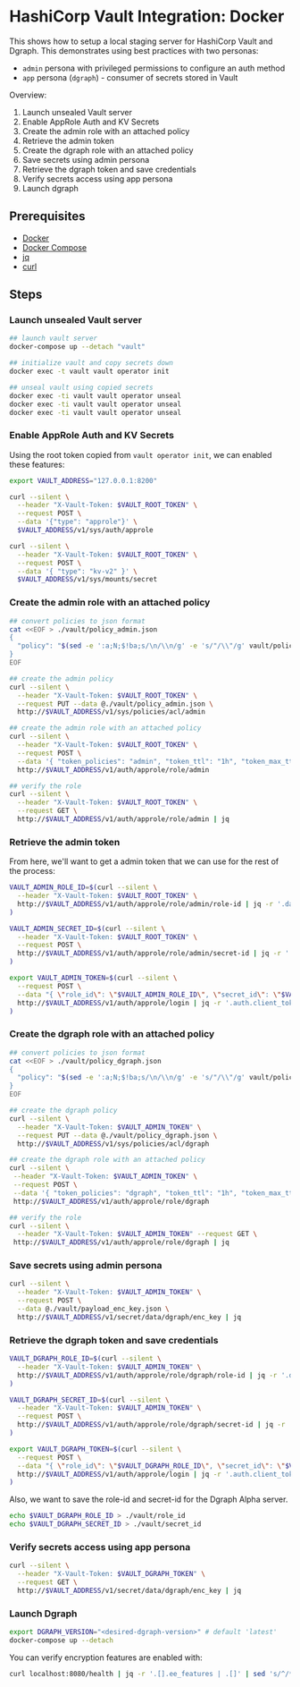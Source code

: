 # HashiCorp Vault Integration: Docker

This shows how to setup a local staging server for HashiCorp Vault and Dgraph.  This demonstrates using best practices with two personas:

* `admin` persona with privileged permissions to configure an auth method
* `app` persona (`dgraph`) - consumer of secrets stored in Vault

Overview:

1. Launch unsealed Vault server
2. Enable AppRole Auth and KV Secrets
3. Create the admin role with an attached policy
4. Retrieve the admin token
5. Create the dgraph role with an attached policy
6. Save secrets using admin persona
7. Retrieve the dgraph token and save credentials
8. Verify secrets access using app persona
9. Launch dgraph

## Prerequisites

* [Docker](https://docs.docker.com/engine/install/)
* [Docker Compose](https://docs.docker.com/compose/install/)
* [jq](https://stedolan.github.io/jq/)
* [curl](https://curl.se/)

## Steps

### Launch unsealed Vault server

```bash
## launch vault server
docker-compose up --detach "vault"

## initialize vault and copy secrets down
docker exec -t vault vault operator init

## unseal vault using copied secrets
docker exec -ti vault vault operator unseal
docker exec -ti vault vault operator unseal
docker exec -ti vault vault operator unseal
```

### Enable AppRole Auth and KV Secrets

Using the root token copied from `vault operator init`, we can enabled these features:

```bash
export VAULT_ADDRESS="127.0.0.1:8200"

curl --silent \
  --header "X-Vault-Token: $VAULT_ROOT_TOKEN" \
  --request POST \
  --data '{"type": "approle"}' \
  $VAULT_ADDRESS/v1/sys/auth/approle

curl --silent \
  --header "X-Vault-Token: $VAULT_ROOT_TOKEN" \
  --request POST \
  --data '{ "type": "kv-v2" }' \
  $VAULT_ADDRESS/v1/sys/mounts/secret
```

### Create the admin role with an attached policy

```bash
## convert policies to json format
cat <<EOF > ./vault/policy_admin.json
{
  "policy": "$(sed -e ':a;N;$!ba;s/\n/\\n/g' -e 's/"/\\"/g' vault/policy_admin.hcl)"
}
EOF

## create the admin policy
curl --silent \
  --header "X-Vault-Token: $VAULT_ROOT_TOKEN" \
  --request PUT --data @./vault/policy_admin.json \
  http://$VAULT_ADDRESS/v1/sys/policies/acl/admin

## create the admin role with an attached policy
curl --silent \
  --header "X-Vault-Token: $VAULT_ROOT_TOKEN" \
  --request POST \
  --data '{ "token_policies": "admin", "token_ttl": "1h", "token_max_ttl": "4h" }' \
  http://$VAULT_ADDRESS/v1/auth/approle/role/admin

## verify the role
curl --silent \
  --header "X-Vault-Token: $VAULT_ROOT_TOKEN" \
  --request GET \
  http://$VAULT_ADDRESS/v1/auth/approle/role/admin | jq
```

### Retrieve the admin token

From here, we'll want to get a admin token that we can use for the rest of the process:

```bash
VAULT_ADMIN_ROLE_ID=$(curl --silent \
  --header "X-Vault-Token: $VAULT_ROOT_TOKEN" \
  http://$VAULT_ADDRESS/v1/auth/approle/role/admin/role-id | jq -r '.data.role_id'
)

VAULT_ADMIN_SECRET_ID=$(curl --silent \
  --header "X-Vault-Token: $VAULT_ROOT_TOKEN" \
  --request POST \
  http://$VAULT_ADDRESS/v1/auth/approle/role/admin/secret-id | jq -r '.data.secret_id'
)

export VAULT_ADMIN_TOKEN=$(curl --silent \
  --request POST \
  --data "{ \"role_id\": \"$VAULT_ADMIN_ROLE_ID\", \"secret_id\": \"$VAULT_ADMIN_SECRET_ID\" }" \
  http://$VAULT_ADDRESS/v1/auth/approle/login | jq -r '.auth.client_token'
)
```

### Create the dgraph role with an attached policy

```bash
## convert policies to json format
cat <<EOF > ./vault/policy_dgraph.json
{
  "policy": "$(sed -e ':a;N;$!ba;s/\n/\\n/g' -e 's/"/\\"/g' vault/policy_dgraph.hcl)"
}
EOF

## create the dgraph policy
curl --silent \
  --header "X-Vault-Token: $VAULT_ADMIN_TOKEN" \
  --request PUT --data @./vault/policy_dgraph.json \
  http://$VAULT_ADDRESS/v1/sys/policies/acl/dgraph

## create the dgraph role with an attached policy
curl --silent \
 --header "X-Vault-Token: $VAULT_ADMIN_TOKEN" \
 --request POST \
 --data '{ "token_policies": "dgraph", "token_ttl": "1h", "token_max_ttl": "4h" }' \
 http://$VAULT_ADDRESS/v1/auth/approle/role/dgraph

## verify the role
curl --silent \
  --header "X-Vault-Token: $VAULT_ADMIN_TOKEN" --request GET \
 http://$VAULT_ADDRESS/v1/auth/approle/role/dgraph | jq
```

### Save secrets using admin persona

```bash
curl --silent \
  --header "X-Vault-Token: $VAULT_ADMIN_TOKEN" \
  --request POST \
  --data @./vault/payload_enc_key.json \
  http://$VAULT_ADDRESS/v1/secret/data/dgraph/enc_key | jq
```

### Retrieve the dgraph token and save credentials

```bash
VAULT_DGRAPH_ROLE_ID=$(curl --silent \
  --header "X-Vault-Token: $VAULT_ADMIN_TOKEN" \
  http://$VAULT_ADDRESS/v1/auth/approle/role/dgraph/role-id | jq -r '.data.role_id'
)

VAULT_DGRAPH_SECRET_ID=$(curl --silent \
  --header "X-Vault-Token: $VAULT_ADMIN_TOKEN" \
  --request POST \
  http://$VAULT_ADDRESS/v1/auth/approle/role/dgraph/secret-id | jq -r '.data.secret_id'
)

export VAULT_DGRAPH_TOKEN=$(curl --silent \
  --request POST \
  --data "{ \"role_id\": \"$VAULT_DGRAPH_ROLE_ID\", \"secret_id\": \"$VAULT_DGRAPH_SECRET_ID\" }" \
  http://$VAULT_ADDRESS/v1/auth/approle/login | jq -r '.auth.client_token'
)
```

Also, we want to save the role-id and secret-id for the Dgraph Alpha server.

```bash
echo $VAULT_DGRAPH_ROLE_ID > ./vault/role_id
echo $VAULT_DGRAPH_SECRET_ID > ./vault/secret_id
```

### Verify secrets access using app persona

```bash
curl --silent \
  --header "X-Vault-Token: $VAULT_DGRAPH_TOKEN" \
  --request GET \
  http://$VAULT_ADDRESS/v1/secret/data/dgraph/enc_key | jq
```

### Launch Dgraph

```bash
export DGRAPH_VERSION="<desired-dgraph-version>" # default 'latest'
docker-compose up --detach
```

You can verify encryption features are enabled with:

```bash
curl localhost:8080/health | jq -r '.[].ee_features | .[]' | sed 's/^/* /'
```
